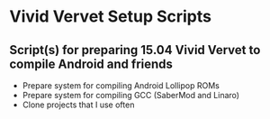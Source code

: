 # Vivid Vervet Setup Scripts
Script(s) for preparing 15.04 Vivid Vervet to compile Android and friends
--------------------------------------------------------------------------
* Prepare system for compiling Android Lollipop ROMs
* Prepare system for compiling GCC (SaberMod and Linaro)
* Clone projects that I use often 

